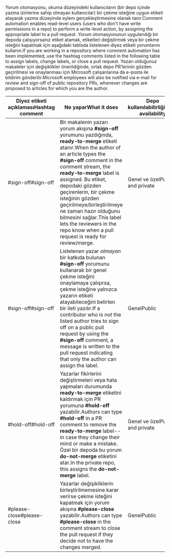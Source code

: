 <span data-ttu-id="9db0c-101">Yorum otomasyonu, okuma düzeyindeki kullanıcıların (bir depo içinde yazma izinlerine sahip olmayan kullanıcılar) bir çekme isteğine uygun etiketi atayarak yazma düzeyinde eylem gerçekleştirmesine olanak tanır.</span><span class="sxs-lookup"><span data-stu-id="9db0c-101">Comment automation enables read-level users (users who don't have write permissions in a repo) to perform a write-level action, by assigning the appropriate label to a pull request.</span></span> <span data-ttu-id="9db0c-102">Yorum otomasyonunun uygulandığı bir depoda çalışıyorsanız etiket atamak, etiketleri değiştirmek veya bir çekme isteğini kapatmak için aşağıdaki tabloda listelenen diyez etiketi yorumlarını kullanın.</span><span class="sxs-lookup"><span data-stu-id="9db0c-102">If you are working in a repository where comment automation has been implemented, use the hashtag comments listed in the following table to assign labels, change labels, or close a pull request.</span></span> <span data-ttu-id="9db0c-103">Yazarı olduğunuz makaleler için değişiklikler önerildiğinde, ortak depo PR’lerinin gözden geçirilmesi ve onaylanması için Microsoft çalışanlarına da e-posta ile bildirim gönderilir.</span><span class="sxs-lookup"><span data-stu-id="9db0c-103">Microsoft employees will also be notified via e-mail for review and sign-off of public repository PRs, whenever changes are proposed to articles for which you are the author.</span></span>


| <span data-ttu-id="9db0c-104">Diyez etiketi açıklaması</span><span class="sxs-lookup"><span data-stu-id="9db0c-104">Hashtag comment</span></span> | <span data-ttu-id="9db0c-105">Ne yapar</span><span class="sxs-lookup"><span data-stu-id="9db0c-105">What it does</span></span> | <span data-ttu-id="9db0c-106">Depo kullanılabilirliği</span><span class="sxs-lookup"><span data-stu-id="9db0c-106">Repo availability</span></span> |
| --- | --- | --- |
| <span data-ttu-id="9db0c-107">#sign-off</span><span class="sxs-lookup"><span data-stu-id="9db0c-107">#sign-off</span></span> |<span data-ttu-id="9db0c-108">Bir makalenin yazarı yorum akışına **#sign-off** yorumunu yazdığında, **ready-to-merge** etiketi atanır.</span><span class="sxs-lookup"><span data-stu-id="9db0c-108">When the author of an article types the **#sign-off** comment in the comment stream, the **ready-to-merge** label is assigned.</span></span> <span data-ttu-id="9db0c-109">Bu etiket, depodaki gözden geçirenlerin, bir çekme isteğinin gözden geçirilmeye/birleştirilmeye ne zaman hazır olduğunu bilmesini sağlar.</span><span class="sxs-lookup"><span data-stu-id="9db0c-109">This label lets the reviewers in the repo know when a pull request is ready for review/merge.</span></span> |<span data-ttu-id="9db0c-110">Genel ve özel</span><span class="sxs-lookup"><span data-stu-id="9db0c-110">Public and private</span></span> |
| <span data-ttu-id="9db0c-111">#sign-off</span><span class="sxs-lookup"><span data-stu-id="9db0c-111">#sign-off</span></span> |<span data-ttu-id="9db0c-112">Listelenen yazar *olmayan* bir katkıda bulunan **#sign-off** yorumunu kullanarak bir genel çekme isteğini onaylamaya çalışırsa, çekme isteğine yalnızca yazarın etiketi atayabileceğini belirten bir ileti yazılır.</span><span class="sxs-lookup"><span data-stu-id="9db0c-112">If a contributor who is *not* the listed author tries to sign off on a public pull request by using the **#sign-off** comment, a message is written to the pull request indicating that only the author can assign the label.</span></span> |<span data-ttu-id="9db0c-113">Genel</span><span class="sxs-lookup"><span data-stu-id="9db0c-113">Public</span></span> |
| <span data-ttu-id="9db0c-114">#hold-off</span><span class="sxs-lookup"><span data-stu-id="9db0c-114">#hold-off</span></span> |<span data-ttu-id="9db0c-115">Yazarlar fikirlerini değiştirmeleri veya hata yapmaları durumunda **ready-to-merge** etiketini kaldırmak için PR yorumuna **#hold-off** yazabilir.</span><span class="sxs-lookup"><span data-stu-id="9db0c-115">Authors can type **#hold-off** in a PR comment to remove the **ready-to-merge** label--in case they change their mind or make a mistake.</span></span> <span data-ttu-id="9db0c-116">Özel bir depoda bu yorum **do-not-merge** etiketini atar.</span><span class="sxs-lookup"><span data-stu-id="9db0c-116">In the private repo, this assigns the **do-not-merge** label.</span></span> |<span data-ttu-id="9db0c-117">Genel ve özel</span><span class="sxs-lookup"><span data-stu-id="9db0c-117">Public and private</span></span> |
| <span data-ttu-id="9db0c-118">#please-close</span><span class="sxs-lookup"><span data-stu-id="9db0c-118">#please-close</span></span> |<span data-ttu-id="9db0c-119">Yazarlar değişikliklerin birleştirilmemesine karar verirse çekme isteğini kapatmak için yorum akışına **#please-close** yazabilir.</span><span class="sxs-lookup"><span data-stu-id="9db0c-119">Authors can type **#please-close** in the comment stream to close the pull request if they decide not to have the changes merged.</span></span> |<span data-ttu-id="9db0c-120">Genel</span><span class="sxs-lookup"><span data-stu-id="9db0c-120">Public</span></span> |
